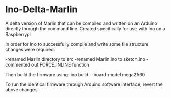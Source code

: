 Ino-Delta-Marlin
================

A delta version of Marlin that can be compiled and written on an Arduino directly through the command line.  Created specifically for use with Ino on a Raspberrypi


In order for Ino to successfully compile and write some file structure changes were required:

-renamed Marlin directory to src
-renamed Marlin.ino to sketch.ino
-commented out FORCE_INLINE function

Then build the firmware using:
ino build --board-model mega2560




To run the identical firmware through Arduino software interface, revert the above changes. 
